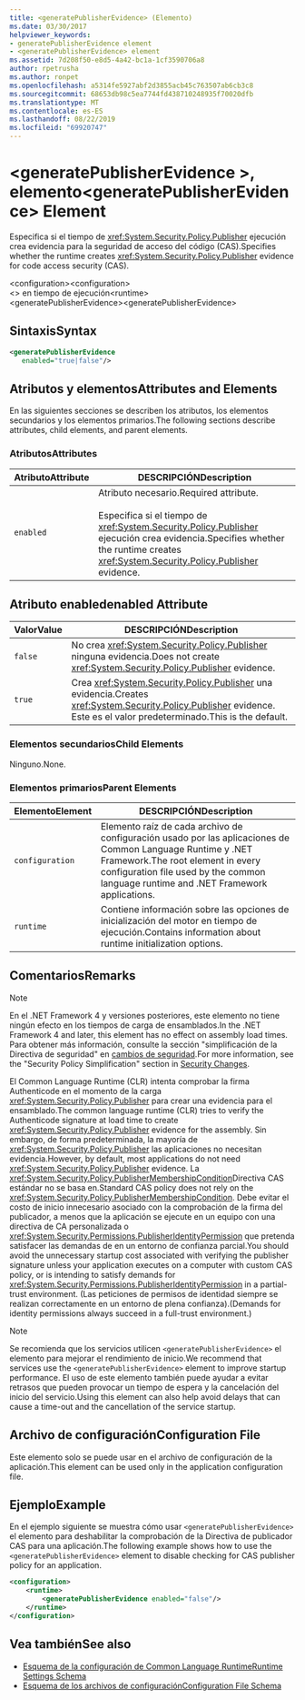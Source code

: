 ```yaml
---
title: <generatePublisherEvidence> (Elemento)
ms.date: 03/30/2017
helpviewer_keywords:
- generatePublisherEvidence element
- <generatePublisherEvidence> element
ms.assetid: 7d208f50-e8d5-4a42-bc1a-1cf3590706a8
author: rpetrusha
ms.author: ronpet
ms.openlocfilehash: a5314fe5927abf2d3855acb45c763507ab6cb3c8
ms.sourcegitcommit: 68653db98c5ea7744fd438710248935f70020dfb
ms.translationtype: MT
ms.contentlocale: es-ES
ms.lasthandoff: 08/22/2019
ms.locfileid: "69920747"
---
```

# <a name="generatepublisherevidence-element"></a><span data-ttu-id="2e021-102">\<generatePublisherEvidence >, elemento</span><span class="sxs-lookup"><span data-stu-id="2e021-102">\<generatePublisherEvidence> Element</span></span>
<span data-ttu-id="2e021-103">Especifica si el tiempo de <xref:System.Security.Policy.Publisher> ejecución crea evidencia para la seguridad de acceso del código (CAS).</span><span class="sxs-lookup"><span data-stu-id="2e021-103">Specifies whether the runtime creates <xref:System.Security.Policy.Publisher> evidence for code access security (CAS).</span></span>  
  
 <span data-ttu-id="2e021-104">\<configuration></span><span class="sxs-lookup"><span data-stu-id="2e021-104">\<configuration></span></span>  
<span data-ttu-id="2e021-105">\<> en tiempo de ejecución</span><span class="sxs-lookup"><span data-stu-id="2e021-105">\<runtime></span></span>  
<span data-ttu-id="2e021-106">\<generatePublisherEvidence></span><span class="sxs-lookup"><span data-stu-id="2e021-106">\<generatePublisherEvidence></span></span>  
  
## <a name="syntax"></a><span data-ttu-id="2e021-107">Sintaxis</span><span class="sxs-lookup"><span data-stu-id="2e021-107">Syntax</span></span>  
  
```xml  
<generatePublisherEvidence    
   enabled="true|false"/>  
```  
  
## <a name="attributes-and-elements"></a><span data-ttu-id="2e021-108">Atributos y elementos</span><span class="sxs-lookup"><span data-stu-id="2e021-108">Attributes and Elements</span></span>  
 <span data-ttu-id="2e021-109">En las siguientes secciones se describen los atributos, los elementos secundarios y los elementos primarios.</span><span class="sxs-lookup"><span data-stu-id="2e021-109">The following sections describe attributes, child elements, and parent elements.</span></span>  
  
### <a name="attributes"></a><span data-ttu-id="2e021-110">Atributos</span><span class="sxs-lookup"><span data-stu-id="2e021-110">Attributes</span></span>  
  
|<span data-ttu-id="2e021-111">Atributo</span><span class="sxs-lookup"><span data-stu-id="2e021-111">Attribute</span></span>|<span data-ttu-id="2e021-112">DESCRIPCIÓN</span><span class="sxs-lookup"><span data-stu-id="2e021-112">Description</span></span>|  
|---------------|-----------------|  
|`enabled`|<span data-ttu-id="2e021-113">Atributo necesario.</span><span class="sxs-lookup"><span data-stu-id="2e021-113">Required attribute.</span></span><br /><br /> <span data-ttu-id="2e021-114">Especifica si el tiempo de <xref:System.Security.Policy.Publisher> ejecución crea evidencia.</span><span class="sxs-lookup"><span data-stu-id="2e021-114">Specifies whether the runtime creates <xref:System.Security.Policy.Publisher> evidence.</span></span>|  
  
## <a name="enabled-attribute"></a><span data-ttu-id="2e021-115">Atributo enabled</span><span class="sxs-lookup"><span data-stu-id="2e021-115">enabled Attribute</span></span>  
  
|<span data-ttu-id="2e021-116">Valor</span><span class="sxs-lookup"><span data-stu-id="2e021-116">Value</span></span>|<span data-ttu-id="2e021-117">DESCRIPCIÓN</span><span class="sxs-lookup"><span data-stu-id="2e021-117">Description</span></span>|  
|-----------|-----------------|  
|`false`|<span data-ttu-id="2e021-118">No crea <xref:System.Security.Policy.Publisher> ninguna evidencia.</span><span class="sxs-lookup"><span data-stu-id="2e021-118">Does not create <xref:System.Security.Policy.Publisher> evidence.</span></span>|  
|`true`|<span data-ttu-id="2e021-119">Crea <xref:System.Security.Policy.Publisher> una evidencia.</span><span class="sxs-lookup"><span data-stu-id="2e021-119">Creates <xref:System.Security.Policy.Publisher> evidence.</span></span> <span data-ttu-id="2e021-120">Este es el valor predeterminado.</span><span class="sxs-lookup"><span data-stu-id="2e021-120">This is the default.</span></span>|  
  
### <a name="child-elements"></a><span data-ttu-id="2e021-121">Elementos secundarios</span><span class="sxs-lookup"><span data-stu-id="2e021-121">Child Elements</span></span>  
 <span data-ttu-id="2e021-122">Ninguno.</span><span class="sxs-lookup"><span data-stu-id="2e021-122">None.</span></span>  
  
### <a name="parent-elements"></a><span data-ttu-id="2e021-123">Elementos primarios</span><span class="sxs-lookup"><span data-stu-id="2e021-123">Parent Elements</span></span>  
  
|<span data-ttu-id="2e021-124">Elemento</span><span class="sxs-lookup"><span data-stu-id="2e021-124">Element</span></span>|<span data-ttu-id="2e021-125">DESCRIPCIÓN</span><span class="sxs-lookup"><span data-stu-id="2e021-125">Description</span></span>|  
|-------------|-----------------|  
|`configuration`|<span data-ttu-id="2e021-126">Elemento raíz de cada archivo de configuración usado por las aplicaciones de Common Language Runtime y .NET Framework.</span><span class="sxs-lookup"><span data-stu-id="2e021-126">The root element in every configuration file used by the common language runtime and .NET Framework applications.</span></span>|  
|`runtime`|<span data-ttu-id="2e021-127">Contiene información sobre las opciones de inicialización del motor en tiempo de ejecución.</span><span class="sxs-lookup"><span data-stu-id="2e021-127">Contains information about runtime initialization options.</span></span>|  
  
## <a name="remarks"></a><span data-ttu-id="2e021-128">Comentarios</span><span class="sxs-lookup"><span data-stu-id="2e021-128">Remarks</span></span>  
  
> [!NOTE]
> <span data-ttu-id="2e021-129">En el .NET Framework 4 y versiones posteriores, este elemento no tiene ningún efecto en los tiempos de carga de ensamblados.</span><span class="sxs-lookup"><span data-stu-id="2e021-129">In the .NET Framework 4 and later, this element has no effect on assembly load times.</span></span> <span data-ttu-id="2e021-130">Para obtener más información, consulte la sección "simplificación de la Directiva de seguridad" en [cambios de seguridad](../../../security/security-changes.md).</span><span class="sxs-lookup"><span data-stu-id="2e021-130">For more information, see the "Security Policy Simplification" section in [Security Changes](../../../security/security-changes.md).</span></span>  
  
 <span data-ttu-id="2e021-131">El Common Language Runtime (CLR) intenta comprobar la firma Authenticode en el momento de la carga <xref:System.Security.Policy.Publisher> para crear una evidencia para el ensamblado.</span><span class="sxs-lookup"><span data-stu-id="2e021-131">The common language runtime (CLR) tries to verify the Authenticode signature at load time to create <xref:System.Security.Policy.Publisher> evidence for the assembly.</span></span> <span data-ttu-id="2e021-132">Sin embargo, de forma predeterminada, la mayoría de <xref:System.Security.Policy.Publisher> las aplicaciones no necesitan evidencia.</span><span class="sxs-lookup"><span data-stu-id="2e021-132">However, by default, most applications do not need <xref:System.Security.Policy.Publisher> evidence.</span></span> <span data-ttu-id="2e021-133">La <xref:System.Security.Policy.PublisherMembershipCondition>Directiva CAS estándar no se basa en.</span><span class="sxs-lookup"><span data-stu-id="2e021-133">Standard CAS policy does not rely on the <xref:System.Security.Policy.PublisherMembershipCondition>.</span></span> <span data-ttu-id="2e021-134">Debe evitar el costo de inicio innecesario asociado con la comprobación de la firma del publicador, a menos que la aplicación se ejecute en un equipo con una directiva de CA personalizada o <xref:System.Security.Permissions.PublisherIdentityPermission> que pretenda satisfacer las demandas de en un entorno de confianza parcial.</span><span class="sxs-lookup"><span data-stu-id="2e021-134">You should avoid the unnecessary startup cost associated with verifying the publisher signature unless your application executes on a computer with custom CAS policy, or is intending to satisfy demands for <xref:System.Security.Permissions.PublisherIdentityPermission> in a partial-trust environment.</span></span> <span data-ttu-id="2e021-135">(Las peticiones de permisos de identidad siempre se realizan correctamente en un entorno de plena confianza).</span><span class="sxs-lookup"><span data-stu-id="2e021-135">(Demands for identity permissions always succeed in a full-trust environment.)</span></span>  
  
> [!NOTE]
> <span data-ttu-id="2e021-136">Se recomienda que los servicios utilicen `<generatePublisherEvidence>` el elemento para mejorar el rendimiento de inicio.</span><span class="sxs-lookup"><span data-stu-id="2e021-136">We recommend that services use the `<generatePublisherEvidence>` element to improve startup performance.</span></span>  <span data-ttu-id="2e021-137">El uso de este elemento también puede ayudar a evitar retrasos que pueden provocar un tiempo de espera y la cancelación del inicio del servicio.</span><span class="sxs-lookup"><span data-stu-id="2e021-137">Using this element can also help avoid delays that can cause a time-out and the cancellation of the service startup.</span></span>  
  
## <a name="configuration-file"></a><span data-ttu-id="2e021-138">Archivo de configuración</span><span class="sxs-lookup"><span data-stu-id="2e021-138">Configuration File</span></span>  
 <span data-ttu-id="2e021-139">Este elemento solo se puede usar en el archivo de configuración de la aplicación.</span><span class="sxs-lookup"><span data-stu-id="2e021-139">This element can be used only in the application configuration file.</span></span>  
  
## <a name="example"></a><span data-ttu-id="2e021-140">Ejemplo</span><span class="sxs-lookup"><span data-stu-id="2e021-140">Example</span></span>  
 <span data-ttu-id="2e021-141">En el ejemplo siguiente se muestra cómo usar `<generatePublisherEvidence>` el elemento para deshabilitar la comprobación de la Directiva de publicador CAS para una aplicación.</span><span class="sxs-lookup"><span data-stu-id="2e021-141">The following example shows how to use the `<generatePublisherEvidence>` element to disable checking for CAS publisher policy for an application.</span></span>  
  
```xml  
<configuration>  
    <runtime>  
        <generatePublisherEvidence enabled="false"/>  
    </runtime>  
</configuration>  
```  
  
## <a name="see-also"></a><span data-ttu-id="2e021-142">Vea también</span><span class="sxs-lookup"><span data-stu-id="2e021-142">See also</span></span>

- [<span data-ttu-id="2e021-143">Esquema de la configuración de Common Language Runtime</span><span class="sxs-lookup"><span data-stu-id="2e021-143">Runtime Settings Schema</span></span>](index.md)
- [<span data-ttu-id="2e021-144">Esquema de los archivos de configuración</span><span class="sxs-lookup"><span data-stu-id="2e021-144">Configuration File Schema</span></span>](../index.md)
